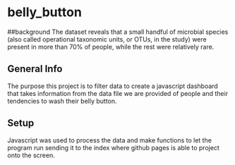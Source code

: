 # belly_button
##background
The dataset reveals that a small handful of microbial species (also called operational taxonomic units, or OTUs, in the study) were present in more than 70% of people, while the rest were relatively rare.

## General Info
The purpose this project is to filter data to create a javascript dashboard that takes information from the data file we are provided of people and their tendencies to wash their belly button.

## Setup
Javascript was used to process the data and make functions to let the program run sending it to the index where github pages is able to project onto the screen.

